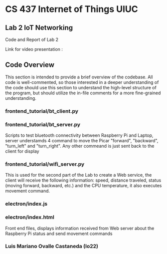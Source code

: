 # CS 437 Internet of Things UIUC

## Lab 2 IoT Networking

Code and Report of Lab 2

Link for video presentation : 


## Code Overview

This section is intended to provide a brief overview of the codebase. All code is well-commented, so those interested in a deeper understanding of the code should use this section to understand the high-level structure of the program, but should utilize the in-file comments for a more fine-grained understanding. 

### frontend_tutorial/bt_client.py
### frontend_tutorial/bt_server.py

Scripts to test bluetooth connectivity between Raspberry Pi and Laptop, server understamds 4 command to move the Picar "forward", "backward", "turn_left" and "turn_right". Any other commeand is just sent back to the client for display

### frontend_tutorial/wifi_server.py

This is used for the second part of the Lab to create a Web service, the client will receive the following information: speed, distance traveled, status (moving forward, backward, etc.) and the CPU temperature, it also executes movement command.

### electron/index.js
### electron/index.html

Front end files, displays information received from Web server about the Raspberry Pi status and send movement commands



### Luis Mariano Ovalle Castaneda (lo22)
<ul>
   
</ul>

